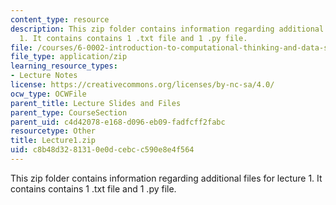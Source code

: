 ```yaml
---
content_type: resource
description: This zip folder contains information regarding additional files for lecture
  1. It contains contains 1 .txt file and 1 .py file.
file: /courses/6-0002-introduction-to-computational-thinking-and-data-science-fall-2016/c8b48d3281310e0dcebcc590e8e4f564_Lecture1.zip
file_type: application/zip
learning_resource_types:
- Lecture Notes
license: https://creativecommons.org/licenses/by-nc-sa/4.0/
ocw_type: OCWFile
parent_title: Lecture Slides and Files
parent_type: CourseSection
parent_uid: c4d42078-e168-d096-eb09-fadfcff2fabc
resourcetype: Other
title: Lecture1.zip
uid: c8b48d32-8131-0e0d-cebc-c590e8e4f564
---
```

This zip folder contains information regarding additional files for lecture 1. It contains contains 1 .txt file and 1 .py file.